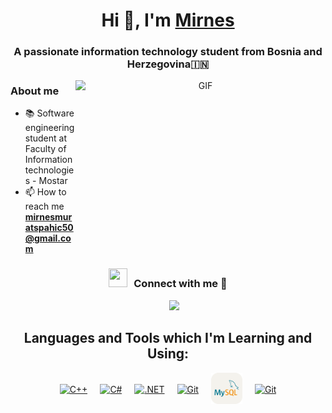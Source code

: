 <h1 align="center">Hi 👋, I'm <a href="" target="blank">
Mirnes</a></h1>
<h3 align="center">A passionate information technology student from Bosnia and Herzegovina&#127470;&#127475</h3>

<a target="_blank" align="center">
  <img align="right" top="500" height="300" width="400" alt="GIF" src="https://media.giphy.com/media/SWoSkN6DxTszqIKEqv/giphy.gif">
</a>
<h3>About me</h3> 

- 📚 Software engineering student at Faculty of Information technologies - Mostar
- 📫 How to reach me **mirnesmuratspahic50@gmail.com**
<h3 align="center" > <img src="https://media.giphy.com/media/iY8CRBdQXODJSCERIr/giphy.gif" width="30" height="30" style="margin-right: 10px;">Connect with me 🤝 </h3>

<p align="center">

 <div align="center"  class="icons-social" style="margin-left: 10px;">
        <a style="margin-left: 10px;"  target="_blank" href="https://www.instagram.com/mirnes.03/"> <img src="https://img.icons8.com/doodle/40/000000/instagram-new--v2.png"> </a>
      </div>

</p>

<div align="center">
  <h2>Languages and Tools which I'm Learning and Using:</h2>
  <div style="display: flex; justify-content: center; align-items: center; gap: 20px;">
    <a href="#"><img src="https://user-images.githubusercontent.com/25181517/192106073-90fffafe-3562-4ff9-a37e-c77a2da0ff58.png" width="50" height="50" alt="C++" /></a>
    <a href="#"><img src="https://user-images.githubusercontent.com/25181517/121405384-444d7300-c95d-11eb-959f-913020d3bf90.png" width="50" height="50" alt="C#" /></a>
    <a href="#"><img src="https://cdn.jsdelivr.net/gh/devicons/devicon/icons/dot-net/dot-net-plain-wordmark.svg" width="50" height="50" alt=".NET"/></a>
    <a href="#"><img src="https://user-images.githubusercontent.com/25181517/192108372-f71d70ac-7ae6-4c0d-8395-51d8870c2ef0.png" width="50" height="50" alt="Git" /></a>
    <a href="#"><img src="https://github.com/tandpfun/skill-icons/blob/main/icons/MySQL-Light.svg" width="50" height="50" alt="Git" /></a>
    <a href="#"><img src="https://img1.daumcdn.net/thumb/R1280x0/?scode=mtistory2&fname=https%3A%2F%2Fblog.kakaocdn.net%2Fdn%2FctFrby%2FbtrZxIUyaV4%2FYCyZ3AakkTOnx6NTj6KkR1%2Fimg.jpg" width="150" height="50" alt="Git" /></a>
    
  </div>
</div>



